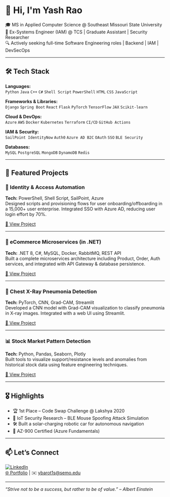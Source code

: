 # 👋 Hi, I'm Yash Rao

🎓 MS in Applied Computer Science @ Southeast Missouri State University  
💼 Ex-Systems Engineer (IAM) @ TCS | Graduate Assistant | Security Researcher  
🔍 Actively seeking full-time Software Engineering roles | Backend | IAM | DevSecOps

---

## 🛠️ Tech Stack

**Languages:**  
`Python` `Java` `C++` `C#` `Shell Script` `PowerShell` `HTML` `CSS` `JavaScript`

**Frameworks & Libraries:**  
`Django` `Spring Boot` `React` `Flask` `PyTorch` `TensorFlow` `JAX` `Scikit-learn`

**Cloud & DevOps:**  
`Azure` `AWS` `Docker` `Kubernetes` `Terraform` `CI/CD` `GitHub Actions`

**IAM & Security:**  
`SailPoint IdentityNow` `Auth0` `Azure AD B2C` `OAuth` `SSO` `BLE Security`

**Databases:**  
`MySQL` `PostgreSQL` `MongoDB` `DynamoDB` `Redis`

---

## 📂 Featured Projects

### 🔐 Identity & Access Automation
**Tech:** PowerShell, Shell Script, SailPoint, Azure  
Designed scripts and provisioning flows for user onboarding/offboarding in a 15,000+ user enterprise. Integrated SSO with Azure AD, reducing user login effort by 70%.

[🔗 View Project](https://github.com/yash-rao/identity-access-automation)

---

### 🛒 eCommerce Microservices (in .NET)
**Tech:** .NET 8, C#, MySQL, Docker, RabbitMQ, REST API  
Built a complete microservices architecture including Product, Order, Auth services, and integrated with API Gateway & database persistence.

[🔗 View Project](https://github.com/yash-rao/ecommerce-microservices-dotnet)

---

### 🧠 Chest X-Ray Pneumonia Detection
**Tech:** PyTorch, CNN, Grad-CAM, Streamlit  
Developed a CNN model with Grad-CAM visualization to classify pneumonia in X-ray images. Integrated with a web UI using Streamlit.

[🔗 View Project](https://github.com/yash-rao/pneumonia-xray-classifier)

---

### 📊 Stock Market Pattern Detection
**Tech:** Python, Pandas, Seaborn, Plotly  
Built tools to visualize support/resistance levels and anomalies from historical stock data using feature engineering techniques.

[🔗 View Project](https://github.com/yash-rao/stock-analytics)

---

## 🎖️ Highlights

- 🏆 1st Place – Code Swap Challenge @ Lakshya 2020  
- 🧪 IoT Security Research – BLE Mouse Spoofing Attack Simulation  
- 🛠️ Built a solar-charging robotic car for autonomous navigation  
- 📜 AZ-900 Certified (Azure Fundamentals)

---

## 📫 Let’s Connect

[![LinkedIn](https://img.shields.io/badge/-LinkedIn-blue?style=flat-square&logo=linkedin)](https://www.linkedin.com/in/yash-barot-08ba491b8/)  
[🌐 Portfolio](https://yash-rao.github.io/Portfolio/) | ✉️ ybarot1s@semo.edu

---

_“Strive not to be a success, but rather to be of value.” – Albert Einstein_

